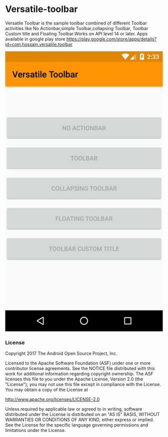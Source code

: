# Versatile-toolbar
Versatile Toolbar is the sample toolbar combined of different Toolbar activities like No Actionbar,simple Toolbar,collapsing Toolbar, Toolbar Custom title and Floating Toolbar.Works on API level 14 or later.
Apps available in google  play store https://play.google.com/store/apps/details?id=com.hossain.versatile.toolbar

![alt text][logo]

[logo]: https://github.com/mdhossain026/Versatile-toolbar/blob/development/art/versatile-toolbar-logo.png "test "

### License

Copyright 2017 The Android Open Source Project, Inc.

Licensed to the Apache Software Foundation (ASF) under one or more contributor license agreements. See the NOTICE file distributed with this work for additional information regarding copyright ownership. The ASF licenses this file to you under the Apache License, Version 2.0 (the "License"); you may not use this file except in compliance with the License. You may obtain a copy of the License at

http://www.apache.org/licenses/LICENSE-2.0

Unless required by applicable law or agreed to in writing, software distributed under the License is distributed on an "AS IS" BASIS, WITHOUT WARRANTIES OR CONDITIONS OF ANY KIND, either express or implied. See the License for the specific language governing permissions and limitations under the License.
